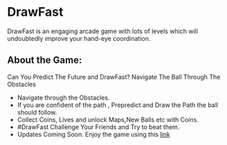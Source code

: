 # DrawFast

DrawFast is an engaging arcade game with lots of levels which will undoubtedly improve your hand-eye coordination.

## About the Game:
  Can You Predict The Future and DrawFast? Navigate The Ball Through The Obstacles

  * Navigate through the Obstacles.
  * If you are confident of the path , Prepredict and Draw the Path the ball should follow.
  * Collect Coins, Lives and unlock Maps,New Balls etc with Coins.
  * #DrawFast Challenge Your Friends and Try to beat them.
  * Updates Coming Soon.
Enjoy the game using this [link](https://play.google.com/store/apps/details?id=com.Codeiatio.Drawfast)
